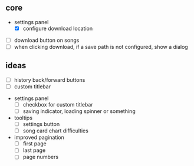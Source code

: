 ## core

- settings panel
  - [x] configure download location
- [ ] download button on songs
- [ ] when clicking download, if a save path is not configured, show a dialog

## ideas

- [ ] history back/forward buttons
- [ ] custom titlebar
- settings panel
  - [ ] checkbox for custom titlebar
  - [ ] saving indicator, loading spinner or something
- tooltips
  - [ ] settings button
  - [ ] song card chart difficulties
- improved pagination
  - [ ] first page
  - [ ] last page
  - [ ] page numbers
